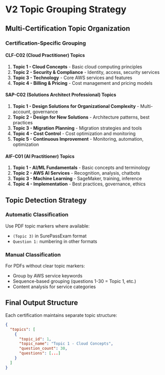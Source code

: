 # V2 Topic Grouping Strategy

## Multi-Certification Topic Organization

### Certification-Specific Grouping

#### CLF-C02 (Cloud Practitioner) Topics
1. **Topic 1 - Cloud Concepts** - Basic cloud computing principles
2. **Topic 2 - Security & Compliance** - Identity, access, security services
3. **Topic 3 - Technology** - Core AWS services and features
4. **Topic 4 - Billing & Pricing** - Cost management and pricing models

#### SAP-C02 (Solutions Architect Professional) Topics  
1. **Topic 1 - Design Solutions for Organizational Complexity** - Multi-account, governance
2. **Topic 2 - Design for New Solutions** - Architecture patterns, best practices
3. **Topic 3 - Migration Planning** - Migration strategies and tools
4. **Topic 4 - Cost Control** - Cost optimization and monitoring
5. **Topic 5 - Continuous Improvement** - Monitoring, automation, optimization

#### AIF-C01 (AI Practitioner) Topics
1. **Topic 1 - AI/ML Fundamentals** - Basic concepts and terminology
2. **Topic 2 - AWS AI Services** - Recognition, analysis, chatbots
3. **Topic 3 - Machine Learning** - SageMaker, training, inference
4. **Topic 4 - Implementation** - Best practices, governance, ethics

## Topic Detection Strategy

### Automatic Classification
Use PDF topic markers where available:
- `(Topic 3)` in SurePassExam format
- `Question 1:` numbering in other formats

### Manual Classification  
For PDFs without clear topic markers:
- Group by AWS service keywords
- Sequence-based grouping (questions 1-30 = Topic 1, etc.)
- Content analysis for service categories

## Final Output Structure

Each certification maintains separate topic structure:
```json
{
  "topics": [
    {
      "topic_id": 1,
      "topic_name": "Topic 1 - Cloud Concepts", 
      "question_count": 30,
      "questions": [...]
    }
  ]
}
```